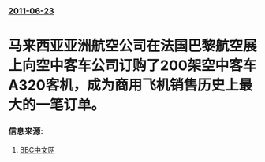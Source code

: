 ### [2011-06-23](/news/2011/06/23/index.md)

##### 
# 马来西亚亚洲航空公司在法国巴黎航空展上向空中客车公司订购了200架空中客车A320客机，成为商用飞机销售历史上最大的一笔订单。




### 信息来源:

1. [BBC中文网](http://www.bbc.co.uk/zhongwen/trad/business/2011/06/110623_airbus.shtml)
